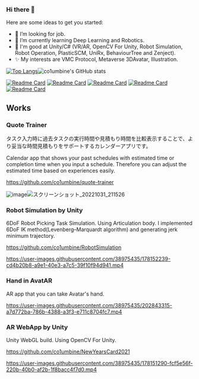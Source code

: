 ### Hi there 👋


Here are some ideas to get you started:

- 🔭 I’m looking for job.
- 🌱 I’m currently learning Deep Learning and Robotics.
- 💪 I'm good at Unity/C# (VR/AR, OpenCV For Unity, Robot Simulation, Robot Operation, PlasticSCM, UniRx, BehaviourTree and Zenject).
- ✨ My interests are VMC Protocol, Metaverse 3DAvatar, Illustration.

[![Top Langs](https://github-readme-stats.vercel.app/api/top-langs/?username=co1umbine&layout=compact&hide=Jupyter\sNotebook)](https://github.com/anuraghazra/github-readme-stats)![co1umbine's GitHub stats](https://github-readme-stats.vercel.app/api?username=co1umbine&count_private=true&include_all_commits=true)


[![Readme Card](https://github-readme-stats.vercel.app/api/pin/?username=co1umbine&repo=quote-trainer)](https://github.com/co1umbine/quote-trainer)
[![Readme Card](https://github-readme-stats.vercel.app/api/pin/?username=co1umbine&repo=RobotSimulation)](https://github.com/co1umbine/RobotSimulation)
[![Readme Card](https://github-readme-stats.vercel.app/api/pin/?username=co1umbine&repo=Hand-in-AvatAR)](https://github.com/co1umbine/Hand-in-AvatAR-dev)
[![Readme Card](https://github-readme-stats.vercel.app/api/pin/?username=co1umbine&repo=ImageRecognition)](https://github.com/co1umbine/ImageRecognition)
[![Readme Card](https://github-readme-stats.vercel.app/api/pin/?username=co1umbine&repo=NewYearsCard2021)](https://github.com/co1umbine/NewYearsCard2021)


## Works

### Quote Trainer
タスク入力時に過去タスクの実行時間や見積もり時間を比較表示することで、より妥当な時間見積もりをサポートするカレンダーアプリです。

Calendar app that shows your past schedules with estimated time or completion time when you input a schedule. Therefore you can adjust the estimated time based on experiences easily.

https://github.com/co1umbine/quote-trainer

![image](https://user-images.githubusercontent.com/38975435/199670485-1f5435bd-16b7-4bed-8601-8178a9a0000b.png)![スクリーンショット_20221031_211526](https://user-images.githubusercontent.com/38975435/199005953-b15c0ba0-c739-4a49-ac31-16556c09b886.png)

### Robot Simulation by Unity
6DoF Robot Picking Task Simulation. Using Articulation body. I implemented 6DoF IK method(Levenberg–Marquardt algorithm) and generating jerk minimum trajectory.

https://github.com/co1umbine/RobotSimulation

https://user-images.githubusercontent.com/38975435/178152239-cd4b20b8-a9e1-40e3-a7c5-39f10f94d941.mp4

### Hand in AvatAR
AR app that you can take Avatar's hand.

https://user-images.githubusercontent.com/38975435/202843315-a7d772ba-786b-4388-a3f3-e711c8704fc7.mp4



### AR WebApp by Unity
Unity WebGL build. Using OpenCV For Unity.

https://github.com/co1umbine/NewYearsCard2021

https://user-images.githubusercontent.com/38975435/178151290-fcf5e56f-220b-40b0-af2b-1f8bacc4f7d0.mp4
